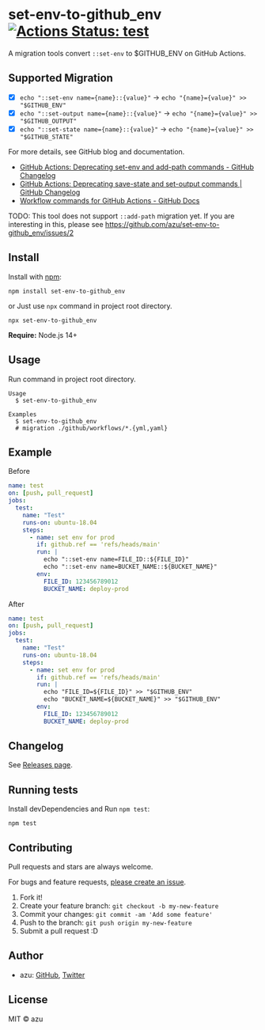 # set-env-to-github_env [![Actions Status: test](https://github.com/azu/set-env-to-github_env/workflows/test/badge.svg)](https://github.com/azu/set-env-to-github_env/actions?query=workflow%3A"test")

A migration tools convert `::set-env` to $GITHUB_ENV on GitHub Actions.

## Supported Migration

- [x] `echo "::set-env name={name}::{value}"` → `echo "{name}={value}" >> "$GITHUB_ENV"`
- [x] `echo "::set-output name={name}::{value}"` → `echo "{name}={value}" >> "$GITHUB_OUTPUT"`
- [x] `echo "::set-state name={name}::{value}"` → `echo "{name}={value}" >> "$GITHUB_STATE"`

For more details, see GitHub blog and documentation.

- [GitHub Actions: Deprecating set-env and add-path commands - GitHub Changelog](https://github.blog/changelog/2020-10-01-github-actions-deprecating-set-env-and-add-path-commands/)
- [GitHub Actions: Deprecating save-state and set-output commands | GitHub Changelog](https://github.blog/changelog/2022-10-11-github-actions-deprecating-save-state-and-set-output-commands/)
- [Workflow commands for GitHub Actions - GitHub Docs](https://docs.github.com/en/free-pro-team@latest/actions/reference/workflow-commands-for-github-actions#environment-files)

TODO: This tool does not support `::add-path` migration yet.
If you are interesting in this, please see https://github.com/azu/set-env-to-github_env/issues/2

## Install

Install with [npm](https://www.npmjs.com/):

    npm install set-env-to-github_env
    
or Just use `npx` command in project root directory.

    npx set-env-to-github_env

**Require:** Node.js 14+

## Usage

Run command in project root directory.

    Usage
      $ set-env-to-github_env
 
    Examples
      $ set-env-to-github_env
      # migration ./github/workflows/*.{yml,yaml}

## Example

Before

```yaml
name: test
on: [push, pull_request]
jobs:
  test:
    name: "Test"
    runs-on: ubuntu-18.04
    steps:
      - name: set env for prod
        if: github.ref == 'refs/heads/main'
        run: |
          echo "::set-env name=FILE_ID::${FILE_ID}"
          echo "::set-env name=BUCKET_NAME::${BUCKET_NAME}"
        env:
          FILE_ID: 123456789012
          BUCKET_NAME: deploy-prod
```

After

```yaml
name: test
on: [push, pull_request]
jobs:
  test:
    name: "Test"
    runs-on: ubuntu-18.04
    steps:
      - name: set env for prod
        if: github.ref == 'refs/heads/main'
        run: |
          echo "FILE_ID=${FILE_ID}" >> "$GITHUB_ENV"
          echo "BUCKET_NAME=${BUCKET_NAME}" >> "$GITHUB_ENV"
        env:
          FILE_ID: 123456789012
          BUCKET_NAME: deploy-prod
```

## Changelog

See [Releases page](https://github.com/azu/set-env-to-github_env/releases).

## Running tests

Install devDependencies and Run `npm test`:

    npm test

## Contributing

Pull requests and stars are always welcome.

For bugs and feature requests, [please create an issue](https://github.com/azu/set-env-to-github_env/issues).

1. Fork it!
2. Create your feature branch: `git checkout -b my-new-feature`
3. Commit your changes: `git commit -am 'Add some feature'`
4. Push to the branch: `git push origin my-new-feature`
5. Submit a pull request :D

## Author

- azu: [GitHub](https://github.com/azu), [Twitter](https://twitter.com/azu_re)

## License

MIT © azu
